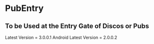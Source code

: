 # PubEntry

## To be Used at the Entry Gate of Discos or Pubs

Latest Version = 3.0.0.1
Android Latest Version = 2.0.0.2